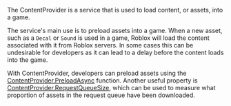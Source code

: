 The ContentProvider is a service that is used to load content, or assets, into a game.

The service's main use is to preload assets into a game. When a new asset, such as a `Decal` or `Sound` is used in a game, Roblox will load the content associated with it from Roblox servers. In some cases this can be undesirable for developers as it can lead to a delay before the content loads into the game.

With ContentProvider, developers can preload assets using the [ContentProvider.PreloadAsync](https://developer.roblox.com/api-reference/function/ContentProvider/PreloadAsync) function. Another useful property is [ContentProvider.RequestQueueSize](https://developer.roblox.com/api-reference/property/ContentProvider/RequestQueueSize), which can be used to measure what proportion of assets in the request queue have been downloaded.